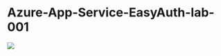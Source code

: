 # Azure-App-Service-EasyAuth-lab-001

<a href="https://deploy.azure.com?repository=https://github.com/vijaysaayi/Azure-App-Service-EasyAuth-lab-001?ptmpl=https://rawcdn.githack.com/vijaysaayi/Azure-App-Service-EasyAuth-lab-001/b23eb336e1a3acac04c7e3b8c2b7a6ca58c94a7d/parameters.azuredeploy.json" target="_blank">
    <img src="https://azurecomcdn.azureedge.net/mediahandler/acomblog/media/Default/blog/deploybutton.png"/>
</a>
